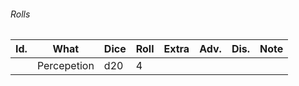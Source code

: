 

###### Rolls
| Id. | What       | Dice | Roll | Extra | Adv. | Dis. | Note |
| --- | ---------- | ---- | ---- | ----- | ---- | ---- | ---- |
|     | Percepetion | d20  | 4    |       |      |      |      |
